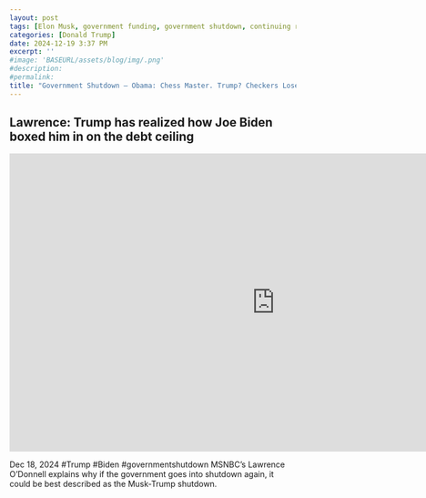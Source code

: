 ```yaml
---
layout: post
tags: [Elon Musk, government funding, government shutdown, continuing resolution, debt ceiling, Trump government disfunction, unelected governance, stopgap agreement, politics]
categories: [Donald Trump]
date: 2024-12-19 3:37 PM
excerpt: ''
#image: 'BASEURL/assets/blog/img/.png'
#description:
#permalink:
title: "Government Shutdown – Obama: Chess Master. Trump? Checkers Loser!"
---
```



## Lawrence: Trump has realized how Joe Biden boxed him in on the debt ceiling

<iframe width="932" height="524" src="https://www.youtube.com/embed/k5GWT8zk2Hk" title="Lawrence: Trump has realized how Joe Biden boxed him in on the debt ceiling" frameborder="0" allow="accelerometer; autoplay; clipboard-write; encrypted-media; gyroscope; picture-in-picture; web-share" referrerpolicy="strict-origin-when-cross-origin" allowfullscreen></iframe>

Dec 18, 2024  #Trump #Biden #governmentshutdown
MSNBC’s Lawrence O’Donnell explains why if the government goes into shutdown again, it could be best described as the Musk-Trump shutdown.

